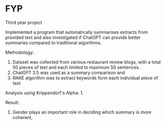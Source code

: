 # FYP
Third year project

Implemented a program that automatically summarises extracts from provided text and also investigated if ChatGPT can provide better summaries compared to traditional algorithms.

Methodology:
1. Dataset was collected from various restaurant review blogs, with a total 50 pieces of text and each limited to maximum 50 sentences. 
2. ChatGPT 3.5 was used as a summary comparison and 
3. RAKE algorithm was to extract keywords form each individual piece of text

Analysis using Krippendorf's Alpha:
1.

Result:
1. Gender plays an important role in deciding which summary is more coherent, 
